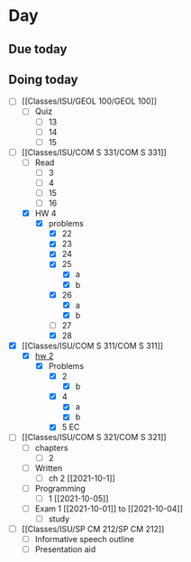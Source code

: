 

# Day 

## Due today


## Doing today
- [ ] [[Classes/ISU/GEOL 100/GEOL 100]]
	- [ ] Quiz
		- [ ] 13
		- [ ] 14
		- [ ] 15
- [ ] [[Classes/ISU/COM S 331/COM S 331]]
	- [ ] Read
		- [ ] 3
		- [ ] 4
		- [ ] 15
		- [ ] 16
	- [x] HW 4
		- [x] problems
			- [x] 22
			- [x] 23
			- [x] 24
			- [x] 25
				- [x] a
				- [x] b
			- [x] 26
				- [x] a
				- [x] b
			- [ ] 27
			- [x] 28
- [x]  [[Classes/ISU/COM S 311/COM S 311]]
	- [x]  [hw 2](https://canvas.iastate.edu/courses/84877/assignments/1539995)
		- [x]  Problems
			- [x]  2
				- [x]  b
			- [x]  4
				- [x]  a
				- [x]  b
			- [x]  5 EC
- [ ]  [[Classes/ISU/COM S 321/COM S 321]]
	- [ ]  chapters
		- [ ]  2
	- [ ]  Written
		- [ ]  ch 2 [[2021-10-1]]
	- [ ]  Programming
		- [ ]  1 [[2021-10-05]]
	- [ ]  Exam 1 [[2021-10-01]] to [[2021-10-04]]
		- [ ]  study
- [ ] [[Classes/ISU/SP CM 212/SP CM 212]]
	- [ ] Informative speech outline
	- [ ] Presentation aid
